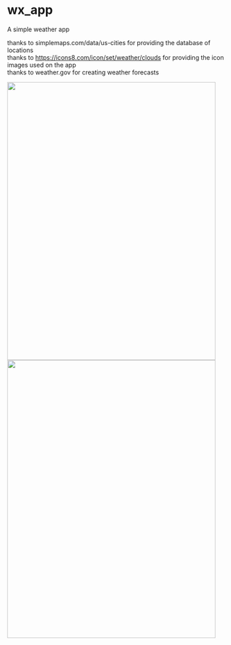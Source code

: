 # wx_app
A simple weather app

thanks to simplemaps.com/data/us-cities for providing the database of locations  
thanks to https://icons8.com/icon/set/weather/clouds for providing the icon images used on the app  
thanks to weather.gov for creating weather forecasts  
  
<img src = "https://user-images.githubusercontent.com/103331059/208200313-6553e651-2def-4d1a-9bd5-6413784b9cf1.PNG" width="480" height="640" />
  

<img src = "https://user-images.githubusercontent.com/103331059/208200319-bfdbda0c-30dc-49cc-a389-ce3b3e5367bc.PNG" width="480" height="640" />

